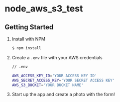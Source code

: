 node_aws_s3_test
================


## Getting Started

1. Install with NPM

    ```bash
    $ npm install
    ```

1. Create a `.env` file with your AWS credentials

    ```bash
    // .env

    AWS_ACCESS_KEY_ID='YOUR ACCESS KEY ID'
    AWS_SECRET_ACCESS_KEY='YOUR SECRET ACCESS KEY'
    AWS_S3_BUCKET='YOUR BUCKET NAME'
    ```

1. Start up the app and create a photo with the form!




